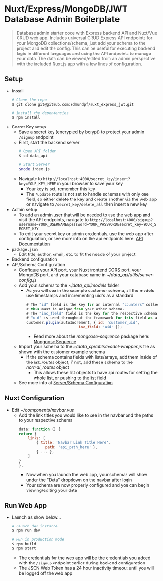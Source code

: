 # Nuxt/Express/MongoDB/JWT Database Admin Boilerplate

> Database admin starter code with Express backend API and Nuxt/Vue CRUD web app. Includes universal CRUD Express API endpoints for your MongoDB collections/schema, just add your schema to the project and edit the config. This can be useful for executing backend logic in different languages and using the API endpoints to manage your data. The data can be viewed/edited from an admin perspective with the included Nuxt.js app with a few lines of configuration.

## Setup
* Install
	``` bash
	# Clone the repo
	$ git clone git@github.com:edmundpf/nuxt_express_jwt.git

	# Install the dependencies
	$ npm install
	```
* Secret Key setup
	* Save a secret key (encrypted by bcrypt) to protect your admin `/signup` endpoint
	* First, start the backend server
		``` bash
		# Open API folder
		$ cd data_api
		
		# Start Server
		$node index.js
		```
	* Navigate to `http://localhost:4000/secret_key/insert?key=YOUR_KEY_HERE` in your browser to save your key
		* Your key is set, remember this key
		* The `/update` route is not set to handle schemas with only one field, so either delete the key and create another via the web app or navigate to `/secret_key/delete_all` then insert a new key
* Admin setup
	* To add an admin user that will be needed to use the web app and visit the API endpoints, navigate to `http://localhost:4000/signup?username=YOUR_USERNAME&password=YOUR_PASSWORD&secret_key=YOUR_SECRET_KEY`
	* To edit your secret key or admin credentials, use the web app after configuration, or see more info on the api endpoints here: [API Documentation](https://github.com/edmundpf/nuxt_express_jwt/blob/master/data_api/README.md)
* `package.json`
	* Edit title, author, email, etc. to fit the needs of your project
* Backend configuration
* API/Schema Configuration
	* Configure your API port, your Nuxt frontend CORS port, your MongoDB port, and your database name in *~/data_api/utils/server-config.js*
	* Add your schema to the *~/data_api/models* folder
		* As you will see in the example customer schema, all the models use timestamps and incrementing uid's as a standard
			``` javascript
			# The "id" field is the key for an internal "counters" collection. 
			# this must be unique from your other schema.
			# The "inc_field" field is the key for the respective schema. 
			# "uid" is used throughout the framework for this field as a standard.
			customer.plugin(autoIncrement, { id: 'customer_uid', 
									inc_field: 'uid' });
			```
			* Read more about the *mongoose-sequence* package here: [Mongoose Sequence](https://github.com/ramiel/mongoose-sequence#readme)
	* Import your schema to the *~/data_api/utils/model-wrapper.js* file as shown with the customer example schema
		* If the schema contains fields with lists/arrays, add them inside of the *list_routes* object, if not, add these schema to the *normal_routes* object
			* This allows these list objects to have api routes for setting the whole list, or pushing to the list field
	* See more info at [Server/Schema Configuration](https://github.com/edmundpf/nuxt_express_jwt/blob/master/data_api/utils/README.md)
## Nuxt Configuration
* Edit *~/components/navbar.vue*
	* Add the link titles you would like to see in the navbar and the paths to your respective schema
		``` javascript
		data: function () {
		return {
			links: [
				{ title: 'Navbar Link Title Here', 
					path: 'api_path_here' },
				{ ... },
			]
		}
		},
		```
		* Now when you launch the web app, your schemas will show under the "Data" dropdown on the navbar after login
		* Your schema are now properly configured and you can begin viewing/editing your data
## Run Web App
* Launch as show below...
	``` bash
	# Launch dev instance
	$ npm run dev

	# Run in production mode
	$ npm build
	$ npm start
	```
	* The credentials for the web app will be the credentials you added with the `/signup` endpoint earlier during backend configuration
	* The JSON Web Token has a 24 hour inactivity timeout until you will be logged off the web app
	
